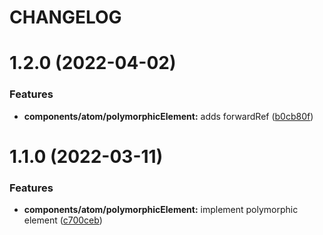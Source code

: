# CHANGELOG

# 1.2.0 (2022-04-02)


### Features

* **components/atom/polymorphicElement:** adds forwardRef ([b0cb80f](https://github.com/SUI-Components/sui-components/commit/b0cb80f0d2d2f86ccf8863c104813ecd60f18b7f))



# 1.1.0 (2022-03-11)


### Features

* **components/atom/polymorphicElement:** implement polymorphic element ([c700ceb](https://github.com/SUI-Components/sui-components/commit/c700ceb545fb6bbb3cbb43ecda030064ef0d3065))



